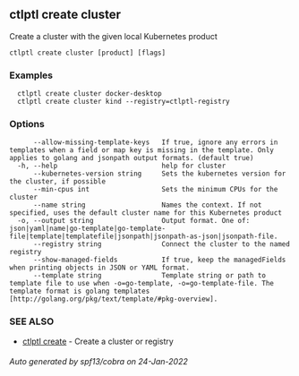 ## ctlptl create cluster

Create a cluster with the given local Kubernetes product

```
ctlptl create cluster [product] [flags]
```

### Examples

```
  ctlptl create cluster docker-desktop
  ctlptl create cluster kind --registry=ctlptl-registry
```

### Options

```
      --allow-missing-template-keys   If true, ignore any errors in templates when a field or map key is missing in the template. Only applies to golang and jsonpath output formats. (default true)
  -h, --help                          help for cluster
      --kubernetes-version string     Sets the kubernetes version for the cluster, if possible
      --min-cpus int                  Sets the minimum CPUs for the cluster
      --name string                   Names the context. If not specified, uses the default cluster name for this Kubernetes product
  -o, --output string                 Output format. One of: json|yaml|name|go-template|go-template-file|template|templatefile|jsonpath|jsonpath-as-json|jsonpath-file.
      --registry string               Connect the cluster to the named registry
      --show-managed-fields           If true, keep the managedFields when printing objects in JSON or YAML format.
      --template string               Template string or path to template file to use when -o=go-template, -o=go-template-file. The template format is golang templates [http://golang.org/pkg/text/template/#pkg-overview].
```

### SEE ALSO

* [ctlptl create](ctlptl_create.md)	 - Create a cluster or registry

###### Auto generated by spf13/cobra on 24-Jan-2022
